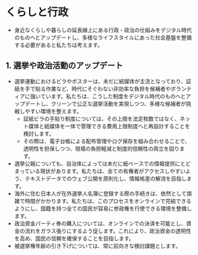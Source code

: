 # くらしと行政

* 身近なくらしや暮らしの延長線上にある行政・政治の仕組みをデジタル時代のものへとアップデートし、多様なライフスタイルにあった社会基盤を整備する必要があると私たちは考えます。

## 1. 選挙や政治活動のアップデート

* 選挙運動におけるビラやポスターは、未だに紙媒体が主流となっており、証紙を手で貼る作業など、時代にそぐわない非効率な負担を候補者やボランティアに強いています。私たちは、こうした制度をデジタル時代のものへとアップデートし、クリーンで公正な選挙活動を実現しつつ、多様な候補者が挑戦しやすい環境を整えます。
  * 証紙ビラの手貼り制度については、その上限を法定枚数ではなく、ネット媒体と紙媒体を一体で管理できる費用上限制度へと再設計することを検討します。
  * その際は、電子台帳による配布管理やログ保存を組み合わせることで、透明性を担保しつつ、現場の負担軽減と制度的信頼性の両立を図ります。
* 選挙公報についても、自治体によっては未だに紙ベースでの情報提供にとどまっている現状があります。私たちは、全ての有権者がアクセスしやすいよう、テキストデータでのウェブ公開を原則化し、情報格差の解消を目指します。
* 海外に住む日本人が在外選挙人名簿に登録する際の手続きは、依然として煩雑で時間がかかります。私たちは、このプロセスをオンラインで完結できるようにし、国籍を持つ全ての国民が容易に参政権を行使できる環境を整備します。
* 政治資金パーティ券の購入については、オンラインでの決済を可能とし、資金の流れをガラス張りにするよう促します。これにより、政治資金の透明性を高め、国民の信頼を確保することを目指します。
* 被選挙権年齢の引き下げについては、常に前向きな検討課題とします。
